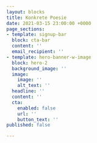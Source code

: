 ```yaml
---
layout: blocks
title: Konkrete Poesie
date: 2021-03-15 23:00:00 +0000
page_sections:
- template: signup-bar
  block: cta-bar
  content: ''
  email_recipient: ''
- template: hero-banner-w-image
  block: hero-2
  background_image: ''
  image:
    image: ''
    alt_text: ''
  headline: ''
  content: ''
  cta:
    enabled: false
    url: ''
    button_text: ''
published: false

---
```

